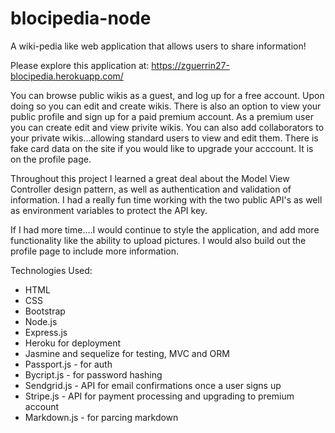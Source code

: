 # blocipedia-node

A wiki-pedia like web application that allows users to share information!

Please explore this application at: https://zguerrin27-blocipedia.herokuapp.com/

You can browse public wikis as a guest, and log up for a free account. Upon doing so you can edit and create wikis. 
There is also an option to view your public profile and sign up for a paid premium account. As a premium user you can create  edit and view privite wikis. You can also add collaborators to your private wikis...allowing standard users to view and edit them. There is fake card data on the site if you would like to upgrade your acccount. It is on the profile page.

Throughout this project I learned a great deal about the Model View Controller design pattern, as well as authentication
and validation of information. I had a really fun time working with the two public API's as well as environment variables to protect the API key. 

If I had more time....I would continue to style the application, and add more functionality like the ability to upload pictures. I would also build out the profile page to include more information.

Technologies Used:

- HTML
- CSS
- Bootstrap
- Node.js
- Express.js
- Heroku for deployment
- Jasmine and sequelize for testing, MVC and ORM
- Passport.js - for auth
- Bycript.js - for password hashing
- Sendgrid.js - API for email confirmations once a user signs up                 				                           
- Stripe.js - API for payment processing and upgrading to premium account     
- Markdown.js - for parcing markdown


